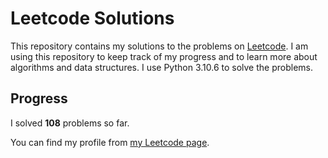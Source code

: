 # Leetcode Solutions

This repository contains my solutions to the problems on [Leetcode](https://leetcode.com/problemset/all/). I am using this repository to keep track of my progress and to learn more about algorithms and data structures. I use Python 3.10.6 to solve the problems.

## Progress

I solved **108** problems so far.

You can find my profile from [my Leetcode page](https://leetcode.com/taner_celikkiran/).
